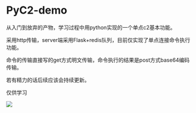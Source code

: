 # PyC2-demo

从入门到放弃的产物，学习过程中用python实现的一个单点c2基本功能。

采用http传输，server端采用Flask+redis队列，目前仅实现了单点连接命令执行功能。

命令的传输直接写的get方式明文传输，命令执行的结果是post方式base64编码传输。

若有精力的话后续应该会持续更新。

仅供学习

![](https://github.com/timwhitez/PyC2-demo/blob/master/demo.PNG?raw=true)
